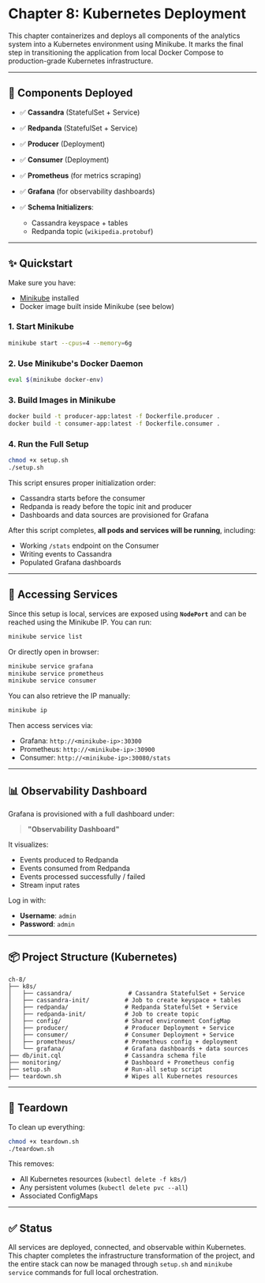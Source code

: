 # Chapter 8: Kubernetes Deployment

This chapter containerizes and deploys all components of the analytics system into a Kubernetes environment using Minikube. It marks the final step in transitioning the application from local Docker Compose to production-grade Kubernetes infrastructure.

---

## 🧱 Components Deployed

* ✅ **Cassandra** (StatefulSet + Service)
* ✅ **Redpanda** (StatefulSet + Service)
* ✅ **Producer** (Deployment)
* ✅ **Consumer** (Deployment)
* ✅ **Prometheus** (for metrics scraping)
* ✅ **Grafana** (for observability dashboards)
* ✅ **Schema Initializers**:

  * Cassandra keyspace + tables
  * Redpanda topic (`wikipedia.protobuf`)

---

## ✨ Quickstart

Make sure you have:

* [Minikube](https://minikube.sigs.k8s.io/docs/start/) installed
* Docker image built inside Minikube (see below)

### 1. Start Minikube

```bash
minikube start --cpus=4 --memory=6g
```

### 2. Use Minikube's Docker Daemon

```bash
eval $(minikube docker-env)
```

### 3. Build Images in Minikube

```bash
docker build -t producer-app:latest -f Dockerfile.producer .
docker build -t consumer-app:latest -f Dockerfile.consumer .
```

### 4. Run the Full Setup

```bash
chmod +x setup.sh
./setup.sh
```

This script ensures proper initialization order:

* Cassandra starts before the consumer
* Redpanda is ready before the topic init and producer
* Dashboards and data sources are provisioned for Grafana

After this script completes, **all pods and services will be running**, including:

* Working `/stats` endpoint on the Consumer
* Writing events to Cassandra
* Populated Grafana dashboards

---

## 🔎 Accessing Services

Since this setup is local, services are exposed using **`NodePort`** and can be reached using the Minikube IP. You can run:

```bash
minikube service list
```

Or directly open in browser:

```bash
minikube service grafana
minikube service prometheus
minikube service consumer
```

You can also retrieve the IP manually:

```bash
minikube ip
```

Then access services via:

* Grafana:     `http://<minikube-ip>:30300`
* Prometheus:  `http://<minikube-ip>:30900`
* Consumer:    `http://<minikube-ip>:30080/stats`

---

## 📊 Observability Dashboard

Grafana is provisioned with a full dashboard under:

> **"Observability Dashboard"**

It visualizes:

* Events produced to Redpanda
* Events consumed from Redpanda
* Events processed successfully / failed
* Stream input rates

Log in with:

* **Username**: `admin`
* **Password**: `admin`

---

## 📦 Project Structure (Kubernetes)

```
ch-8/
├── k8s/
│   ├── cassandra/                # Cassandra StatefulSet + Service
│   ├── cassandra-init/          # Job to create keyspace + tables
│   ├── redpanda/                # Redpanda StatefulSet + Service
│   ├── redpanda-init/           # Job to create topic
│   ├── config/                  # Shared environment ConfigMap
│   ├── producer/                # Producer Deployment + Service
│   ├── consumer/                # Consumer Deployment + Service
│   ├── prometheus/              # Prometheus config + deployment
│   └── grafana/                 # Grafana dashboards + data sources
├── db/init.cql                  # Cassandra schema file
├── monitoring/                  # Dashboard + Prometheus config
├── setup.sh                     # Run-all setup script
├── teardown.sh                  # Wipes all Kubernetes resources
```

---

## 📌 Teardown

To clean up everything:

```bash
chmod +x teardown.sh
./teardown.sh
```

This removes:

* All Kubernetes resources (`kubectl delete -f k8s/`)
* Any persistent volumes (`kubectl delete pvc --all`)
* Associated ConfigMaps

---

## ✅ Status

All services are deployed, connected, and observable within Kubernetes. This chapter completes the infrastructure transformation of the project, and the entire stack can now be managed through `setup.sh` and `minikube service` commands for full local orchestration.
